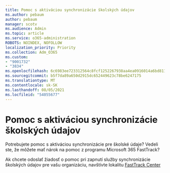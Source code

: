 ```yaml
---
title: Pomoc s aktiváciou synchronizácie školských údajov
ms.author: pebaum
author: pebaum
manager: scotv
ms.audience: Admin
ms.topic: article
ms.service: o365-administration
ROBOTS: NOINDEX, NOFOLLOW
localization_priority: Priority
ms.collection: Adm_O365
ms.custom:
- "9001732"
- "3834"
ms.openlocfilehash: 6c6983ee723312564c8fcf1252267938aa4ea0916014a6bd81188308f4cdb488
ms.sourcegitcommit: b5f7da89a650d2915dc652449623c78be6247175
ms.translationtype: MT
ms.contentlocale: sk-SK
ms.lasthandoff: 08/05/2021
ms.locfileid: "54055677"
---
```

# <a name="help-enabling-school-data-sync"></a>Pomoc s aktiváciou synchronizácie školských údajov

Potrebujete pomoc s aktiváciou synchronizácie pre školské údaje? Vedeli ste, že môžete mať nárok na pomoc z programu Microsoft 365 FastTrack?

Ak chcete odoslať žiadosť o pomoc pri zapnutí služby synchronizácie školských údajov pre vašu organizáciu, navštívte lokalitu [FastTrack Center](https://www.microsoft.com/fasttrack) 

